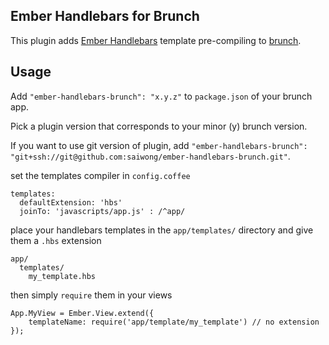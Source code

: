 ## Ember Handlebars for Brunch

This plugin adds [Ember Handlebars](http://emberjs.com/) template pre-compiling to
[brunch](http://brunch.io).

## Usage

Add `"ember-handlebars-brunch": "x.y.z"` to `package.json` of your brunch app.

Pick a plugin version that corresponds to your minor (y) brunch version.

If you want to use git version of plugin, add
`"ember-handlebars-brunch": "git+ssh://git@github.com:saiwong/ember-handlebars-brunch.git"`.

set the templates compiler in `config.coffee` 

    templates:
      defaultExtension: 'hbs'
      joinTo: 'javascripts/app.js' : /^app/
      

place your handlebars templates in the `app/templates/` directory and give them a `.hbs` extension

	app/
	  templates/
	    my_template.hbs

then simply `require` them in your views

	App.MyView = Ember.View.extend({
		templateName: require('app/template/my_template') // no extension
	});